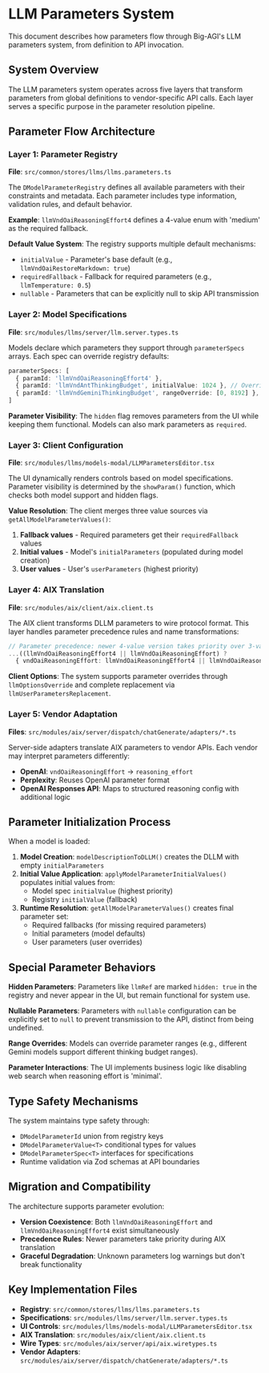 # LLM Parameters System

This document describes how parameters flow through Big-AGI's LLM parameters system, from definition to API invocation.

## System Overview

The LLM parameters system operates across five layers that transform parameters from global definitions to vendor-specific API calls. Each layer serves a specific purpose in the parameter resolution pipeline.

## Parameter Flow Architecture

### Layer 1: Parameter Registry
**File**: `src/common/stores/llms/llms.parameters.ts`

The `DModelParameterRegistry` defines all available parameters with their constraints and metadata. Each parameter includes type information, validation rules, and default behavior.

**Example**: `llmVndOaiReasoningEffort4` defines a 4-value enum with 'medium' as the required fallback.

**Default Value System**: The registry supports multiple default mechanisms:
- `initialValue` - Parameter's base default (e.g., `llmVndOaiRestoreMarkdown: true`)
- `requiredFallback` - Fallback for required parameters (e.g., `llmTemperature: 0.5`)
- `nullable` - Parameters that can be explicitly null to skip API transmission

### Layer 2: Model Specifications
**File**: `src/modules/llms/server/llm.server.types.ts`

Models declare which parameters they support through `parameterSpecs` arrays. Each spec can override registry defaults:

```typescript
parameterSpecs: [
  { paramId: 'llmVndOaiReasoningEffort4' },
  { paramId: 'llmVndAntThinkingBudget', initialValue: 1024 }, // Override default
  { paramId: 'llmVndGeminiThinkingBudget', rangeOverride: [0, 8192] }, // Custom range
]
```

**Parameter Visibility**: The `hidden` flag removes parameters from the UI while keeping them functional. Models can also mark parameters as `required`.

### Layer 3: Client Configuration
**File**: `src/modules/llms/models-modal/LLMParametersEditor.tsx`

The UI dynamically renders controls based on model specifications. Parameter visibility is determined by the `showParam()` function, which checks both model support and hidden flags.

**Value Resolution**: The client merges three value sources via `getAllModelParameterValues()`:
1. **Fallback values** - Required parameters get their `requiredFallback` values
2. **Initial values** - Model's `initialParameters` (populated during model creation)
3. **User values** - User's `userParameters` (highest priority)

### Layer 4: AIX Translation
**File**: `src/modules/aix/client/aix.client.ts`

The AIX client transforms DLLM parameters to wire protocol format. This layer handles parameter precedence rules and name transformations:

```typescript
// Parameter precedence: newer 4-value version takes priority over 3-value
...((llmVndOaiReasoningEffort4 || llmVndOaiReasoningEffort) ?
  { vndOaiReasoningEffort: llmVndOaiReasoningEffort4 || llmVndOaiReasoningEffort } : {})
```

**Client Options**: The system supports parameter overrides through `llmOptionsOverride` and complete replacement via `llmUserParametersReplacement`.

### Layer 5: Vendor Adaptation
**Files**: `src/modules/aix/server/dispatch/chatGenerate/adapters/*.ts`

Server-side adapters translate AIX parameters to vendor APIs. Each vendor may interpret parameters differently:

- **OpenAI**: `vndOaiReasoningEffort` → `reasoning_effort`
- **Perplexity**: Reuses OpenAI parameter format
- **OpenAI Responses API**: Maps to structured reasoning config with additional logic

## Parameter Initialization Process

When a model is loaded:

1. **Model Creation**: `modelDescriptionToDLLM()` creates the DLLM with empty `initialParameters`
2. **Initial Value Application**: `applyModelParameterInitialValues()` populates initial values from:
   - Model spec `initialValue` (highest priority)
   - Registry `initialValue` (fallback)
3. **Runtime Resolution**: `getAllModelParameterValues()` creates final parameter set:
   - Required fallbacks (for missing required parameters)
   - Initial parameters (model defaults)
   - User parameters (user overrides)

## Special Parameter Behaviors

**Hidden Parameters**: Parameters like `llmRef` are marked `hidden: true` in the registry and never appear in the UI, but remain functional for system use.

**Nullable Parameters**: Parameters with `nullable` configuration can be explicitly set to `null` to prevent transmission to the API, distinct from being undefined.

**Range Overrides**: Models can override parameter ranges (e.g., different Gemini models support different thinking budget ranges).

**Parameter Interactions**: The UI implements business logic like disabling web search when reasoning effort is 'minimal'.

## Type Safety Mechanisms

The system maintains type safety through:
- `DModelParameterId` union from registry keys
- `DModelParameterValue<T>` conditional types for values
- `DModelParameterSpec<T>` interfaces for specifications
- Runtime validation via Zod schemas at API boundaries

## Migration and Compatibility

The architecture supports parameter evolution:
- **Version Coexistence**: Both `llmVndOaiReasoningEffort` and `llmVndOaiReasoningEffort4` exist simultaneously
- **Precedence Rules**: Newer parameters take priority during AIX translation
- **Graceful Degradation**: Unknown parameters log warnings but don't break functionality

## Key Implementation Files

- **Registry**: `src/common/stores/llms/llms.parameters.ts`
- **Specifications**: `src/modules/llms/server/llm.server.types.ts`
- **UI Controls**: `src/modules/llms/models-modal/LLMParametersEditor.tsx`
- **AIX Translation**: `src/modules/aix/client/aix.client.ts`
- **Wire Types**: `src/modules/aix/server/api/aix.wiretypes.ts`
- **Vendor Adapters**: `src/modules/aix/server/dispatch/chatGenerate/adapters/*.ts`